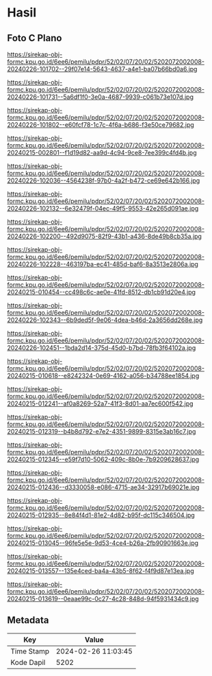 # Hasil

## Foto C Plano

https://sirekap-obj-formc.kpu.go.id/6ee6/pemilu/pdpr/52/02/07/20/02/5202072002008-20240226-101702--29f07e14-5643-4637-a4e1-ba07b66bd0a6.jpg

https://sirekap-obj-formc.kpu.go.id/6ee6/pemilu/pdpr/52/02/07/20/02/5202072002008-20240226-101731--5a6df1f0-3e0a-4687-9939-c061b73e107d.jpg

https://sirekap-obj-formc.kpu.go.id/6ee6/pemilu/pdpr/52/02/07/20/02/5202072002008-20240226-101802--e60fcf78-1c7c-4f6a-b686-f3e50ce79682.jpg

https://sirekap-obj-formc.kpu.go.id/6ee6/pemilu/pdpr/52/02/07/20/02/5202072002008-20240215-002801--f1d19d82-aa9d-4c94-9ce8-7ee399c4fd4b.jpg

https://sirekap-obj-formc.kpu.go.id/6ee6/pemilu/pdpr/52/02/07/20/02/5202072002008-20240226-102036--4564238f-97b0-4a2f-b472-ce69e642b166.jpg

https://sirekap-obj-formc.kpu.go.id/6ee6/pemilu/pdpr/52/02/07/20/02/5202072002008-20240226-102132--6e32479f-04ec-49f5-9553-42e265d091ae.jpg

https://sirekap-obj-formc.kpu.go.id/6ee6/pemilu/pdpr/52/02/07/20/02/5202072002008-20240226-102200--492d9075-82f9-43b1-a436-8de49b8cb35a.jpg

https://sirekap-obj-formc.kpu.go.id/6ee6/pemilu/pdpr/52/02/07/20/02/5202072002008-20240226-102228--463197ba-ec41-485d-baf6-8a3513e2806a.jpg

https://sirekap-obj-formc.kpu.go.id/6ee6/pemilu/pdpr/52/02/07/20/02/5202072002008-20240215-010454--cc498c6c-ae0e-41fd-8512-db1cb91d20e4.jpg

https://sirekap-obj-formc.kpu.go.id/6ee6/pemilu/pdpr/52/02/07/20/02/5202072002008-20240226-102343--6b9ded5f-9e06-4dea-b46d-2a3656dd268e.jpg

https://sirekap-obj-formc.kpu.go.id/6ee6/pemilu/pdpr/52/02/07/20/02/5202072002008-20240226-102451--1bda2d14-375d-45d0-b7bd-78fb3f64102a.jpg

https://sirekap-obj-formc.kpu.go.id/6ee6/pemilu/pdpr/52/02/07/20/02/5202072002008-20240215-010618--e8242324-0e69-4162-a056-b34788ee1854.jpg

https://sirekap-obj-formc.kpu.go.id/6ee6/pemilu/pdpr/52/02/07/20/02/5202072002008-20240215-012241--af0a8269-52a7-41f3-8d01-aa7ec600f542.jpg

https://sirekap-obj-formc.kpu.go.id/6ee6/pemilu/pdpr/52/02/07/20/02/5202072002008-20240215-012319--b4b8d792-e7e2-4351-9899-8315e3ab16c7.jpg

https://sirekap-obj-formc.kpu.go.id/6ee6/pemilu/pdpr/52/02/07/20/02/5202072002008-20240215-012345--e59f7d10-5062-409c-8b0e-7b9209628637.jpg

https://sirekap-obj-formc.kpu.go.id/6ee6/pemilu/pdpr/52/02/07/20/02/5202072002008-20240215-012436--d3330058-e086-4715-ae34-32917b69021e.jpg

https://sirekap-obj-formc.kpu.go.id/6ee6/pemilu/pdpr/52/02/07/20/02/5202072002008-20240215-012935--8e84f4d1-81e2-4d82-b95f-dc115c346504.jpg

https://sirekap-obj-formc.kpu.go.id/6ee6/pemilu/pdpr/52/02/07/20/02/5202072002008-20240215-013045--96fe5e5e-9d53-4ce4-b26a-2fb90901663e.jpg

https://sirekap-obj-formc.kpu.go.id/6ee6/pemilu/pdpr/52/02/07/20/02/5202072002008-20240215-013557--135e4ced-ba4a-43b5-8f62-f4f9d87e13ea.jpg

https://sirekap-obj-formc.kpu.go.id/6ee6/pemilu/pdpr/52/02/07/20/02/5202072002008-20240215-013619--0eaae99c-0c27-4c28-848d-94f5931434c9.jpg


## Metadata

| Key        | Value               |
| ---------- | ------------------- |
| Time Stamp | 2024-02-26 11:03:45 |
| Kode Dapil | 5202                |



